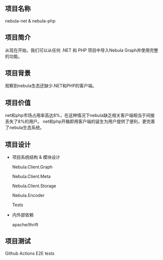 ## 项目名称

nebula-net & nebula-php

## 项目简介

从现在开始，我们可以从任何 .NET 和 PHP 项目中导入Nebula Graph并使用完整的功能。

## 项目背景

观察到nebula生态还缺少.NET和PHP的客户端。

## 项目价值

net和php市场占用率高达8%，在这种情况下nebula缺乏相关客户端相当于间接丢失了8%的用户。
net和php开箱即用客户端的诞生为用户提供了便利，更完善了nebula生态系统。

## 项目设计

* 项目系统结构 & 模块设计

  Nebula.Client.Graph

  Nebula.Client.Meta

  Nebula.Client.Storage

  Nebula.Encoder

  Tests

* 内外部依赖

    apache/thrift

## 项目测试

Github Actions E2E tests

